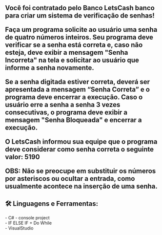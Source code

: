 <h2> Você foi contratado pelo Banco LetsCash banco para criar um sistema de verificação de senhas! </2>

Faça um programa solicite ao usuário uma senha de quatro números inteiros. Seu programa deve verificar se a senha está correta e, caso não esteja, deve exibir a mensagem "Senha Incorreta" na tela e solicitar ao usuário que informe a senha novamente.

Se a senha digitada estiver correta, deverá ser apresentada a mensagem “Senha Correta” e o programa deve encerrar a execução. Caso o usuário erre a senha a senha 3 vezes consecutivas, o programa deve exibir a mensagem "Senha Bloqueada" e encerrar a execução.

O LetsCash informou sua equipe que o programa deve considerar como senha correta o seguinte valor: 5190

OBS: Não se preocupe em substituir os números por asteriscos ou ocultar a entrada, como usualmente acontece na inserção de uma senha.

<h2> 🛠 Linguagens e Ferramentas:</h2>
- C# - console project <br>
- IF ELSE IF + Do While <br>
- VisualStudio <br>
